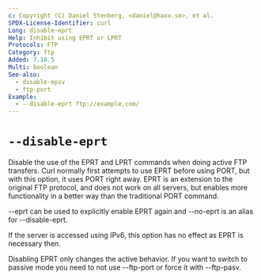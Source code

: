 ```yaml
---
c: Copyright (C) Daniel Stenberg, <daniel@haxx.se>, et al.
SPDX-License-Identifier: curl
Long: disable-eprt
Help: Inhibit using EPRT or LPRT
Protocols: FTP
Category: ftp
Added: 7.10.5
Multi: boolean
See-also:
  - disable-epsv
  - ftp-port
Example:
  - --disable-eprt ftp://example.com/
---
```


# `--disable-eprt`

Disable the use of the EPRT and LPRT commands when doing active FTP transfers.
Curl normally first attempts to use EPRT before using PORT, but with this
option, it uses PORT right away. EPRT is an extension to the original FTP
protocol, and does not work on all servers, but enables more functionality in
a better way than the traditional PORT command.

--eprt can be used to explicitly enable EPRT again and --no-eprt is an alias
for --disable-eprt.

If the server is accessed using IPv6, this option has no effect as EPRT is
necessary then.

Disabling EPRT only changes the active behavior. If you want to switch to
passive mode you need to not use --ftp-port or force it with --ftp-pasv.
